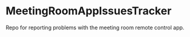 # MeetingRoomAppIssuesTracker
Repo for reporting problems with the meeting room remote control app.
